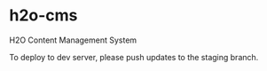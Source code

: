 # h2o-cms

H2O Content Management System

To deploy to dev server, please push updates to the staging branch.

